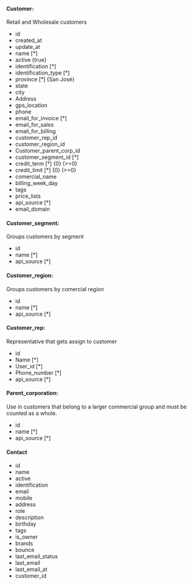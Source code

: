 #### Customer:

Retail and Wholesale customers

- id
- created_at
- update_at
- name [*]
- active {true}
- identification [*]
- identification_type [*]
- province [*] {San José}
- state
- city
- Address
- gps_location
- phone
- email_for_invoice [*]
- email_for_sales
- email_for_billing
- customer_rep_id
- customer_region_id
- Customer_parent_corp_id
- customer_segment_id [*]
- credit_term [*] {0} (>=0)
- credit_limit [*] {0} (>=0)
- comercial_name
- billing_week_day
- tags
- price_lists
- api_source [*]
- email_domain

#### Customer_segment:

Groups customers by segment

- id
- name [*]
- api_source [*]

#### Customer_region:

Groups customers by comercial region

- id
- name [*]
- api_source [*]

#### Customer_rep:

Representative that gets assign to customer

- id
- Name [*]
- User_id [*]
- Phone_number [*]
- api_source [*]

#### Parent_corporation:

Use in customers that belong to a larger commercial group and must be counted as a whole.

- id
- name [*]
- api_source [*]

#### Contact
- id
- name
- active
- identification
- email
- mobile
- address
- role
- description
- birthday
- tags
- is_owner
- brands
- bounce
- last_email_status
- last_email
- last_email_at
- customer_id
